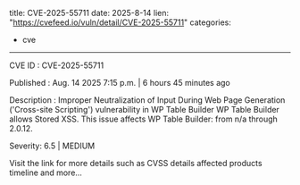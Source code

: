  
title: CVE-2025-55711
date: 2025-8-14
lien: "https://cvefeed.io/vuln/detail/CVE-2025-55711"
categories:
  - cve
---

CVE ID : CVE-2025-55711

Published :  Aug. 14
2025
7:15 p.m. | 6 hours
45 minutes ago

Description : Improper Neutralization of Input During Web Page Generation ('Cross-site Scripting') vulnerability in WP Table Builder WP Table Builder allows Stored XSS. This issue affects WP Table Builder: from n/a through 2.0.12.

Severity: 6.5 | MEDIUM

Visit the link for more details
such as CVSS details
affected products
timeline
and more...
